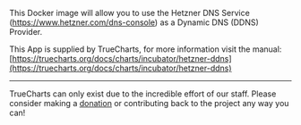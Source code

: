 This Docker image will allow you to use the Hetzner DNS Service (https://www.hetzner.com/dns-console) as a Dynamic DNS (DDNS) Provider.

This App is supplied by TrueCharts, for more information visit the manual: [https://truecharts.org/docs/charts/incubator/hetzner-ddns](https://truecharts.org/docs/charts/incubator/hetzner-ddns)

---

TrueCharts can only exist due to the incredible effort of our staff.
Please consider making a [donation](https://truecharts.org/docs/about/sponsor) or contributing back to the project any way you can!
